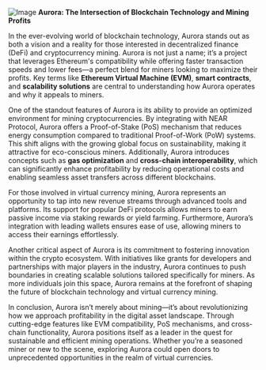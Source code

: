 
![Image](https://github.com/user-attachments/assets/b8266eee-691e-4ee1-99ef-bfa10d234fd4)
**Aurora: The Intersection of Blockchain Technology and Mining Profits**

In the ever-evolving world of blockchain technology, Aurora stands out as both a vision and a reality for those interested in decentralized finance (DeFi) and cryptocurrency mining. Aurora is not just a name; it’s a project that leverages Ethereum's compatibility while offering faster transaction speeds and lower fees—a perfect blend for miners looking to maximize their profits. Key terms like **Ethereum Virtual Machine (EVM)**, **smart contracts**, and **scalability solutions** are central to understanding how Aurora operates and why it appeals to miners.

One of the standout features of Aurora is its ability to provide an optimized environment for mining cryptocurrencies. By integrating with NEAR Protocol, Aurora offers a Proof-of-Stake (PoS) mechanism that reduces energy consumption compared to traditional Proof-of-Work (PoW) systems. This shift aligns with the growing global focus on sustainability, making it attractive for eco-conscious miners. Additionally, Aurora introduces concepts such as **gas optimization** and **cross-chain interoperability**, which can significantly enhance profitability by reducing operational costs and enabling seamless asset transfers across different blockchains.

For those involved in virtual currency mining, Aurora represents an opportunity to tap into new revenue streams through advanced tools and platforms. Its support for popular DeFi protocols allows miners to earn passive income via staking rewards or yield farming. Furthermore, Aurora’s integration with leading wallets ensures ease of use, allowing miners to access their earnings effortlessly.

Another critical aspect of Aurora is its commitment to fostering innovation within the crypto ecosystem. With initiatives like grants for developers and partnerships with major players in the industry, Aurora continues to push boundaries in creating scalable solutions tailored specifically for miners. As more individuals join this space, Aurora remains at the forefront of shaping the future of blockchain technology and virtual currency mining.

In conclusion, Aurora isn’t merely about mining—it’s about revolutionizing how we approach profitability in the digital asset landscape. Through cutting-edge features like EVM compatibility, PoS mechanisms, and cross-chain functionality, Aurora positions itself as a leader in the quest for sustainable and efficient mining operations. Whether you’re a seasoned miner or new to the scene, exploring Aurora could open doors to unprecedented opportunities in the realm of virtual currencies.
